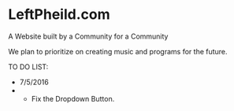 # LeftPheild.com
A Website built by a Community for a Community

We plan to prioritize on creating music and programs for the future.

TO DO LIST:
- 7/5/2016
- - Fix the Dropdown Button.
